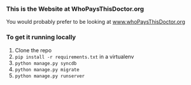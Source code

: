 ### This is the Website at WhoPaysThisDoctor.org

You would probably prefer to be looking at www.whoPaysThisDoctor.org

### To get it running locally
1. Clone the repo
2. `pip install -r requirements.txt` in a virtualenv
3. `python manage.py syncdb`
4. `python manage.py migrate`
5. `python manage.py runserver`
